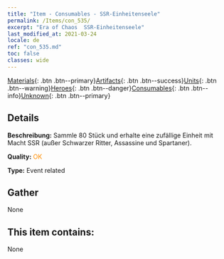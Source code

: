 ```yaml
---
title: "Item - Consumables - SSR-Einheitenseele"
permalink: /Items/con_535/
excerpt: "Era of Chaos  SSR-Einheitenseele"
last_modified_at: 2021-03-24
locale: de
ref: "con_535.md"
toc: false
classes: wide
---
```

 [Materials](/de/Items/){: .btn .btn--primary}[Artifacts](/de/Items/Artifacts/){: .btn .btn--success}[Units](/de/Items/Units/){: .btn .btn--warning}[Heroes](/de/Items/Heroes/){: .btn .btn--danger}[Consumables](/de/Items/Consumables/){: .btn .btn--info}[Unknown](/de/Items/Unknown/){: .btn .btn--primary}

## Details
 **Beschreibung:** Sammle 80 Stück und erhalte eine zufällige Einheit mit Macht SSR (außer Schwarzer Ritter, Assassine und Spartaner).

 **Quality:** <span style="color: #FF8C00">OK</span>

 **Type:** Event related

## Gather

  None

## This item contains:

  None

